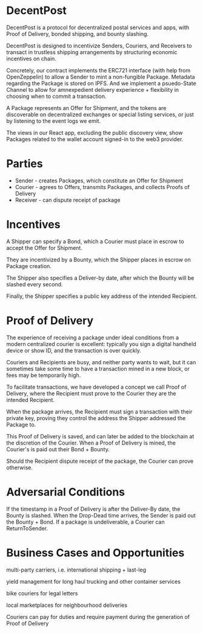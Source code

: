 # DecentPost
DecentPost is a protocol for decentralized postal services and apps, with Proof of Delivery, bonded shipping, and bounty slashing.

DecentPost is designed to incentivize Senders, Couriers, and Receivers to transact in trustless shipping arrangements by structuring economic incentives on chain.

Concretely, our contract implements the ERC721 interface (with help from OpenZeppelin) to allow a Sender to mint a non-fungible Package. Metadata regarding the Package is stored on IPFS. And we implement a psuedo-State Channel to allow for amnexpedient delivery experience + flexibility in choosing when to commit a transaction.

A Package represents an Offer for Shipment, and the tokens are discoverable on decentralized exchanges or special listing services, or just by listening to the event logs we emit.

The views in our React app, excluding the public discovery view, show Packages related to the wallet account signed-in to the web3 provider.

# Parties

* Sender - creates Packages, which constitute an Offer for Shipment
* Courier - agrees to Offers, transmits Packages, and collects Proofs of Delivery
* Receiver - can dispute receipt of package

# Incentives

A Shipper can specify a Bond, which a Courier must place in escrow to accept the Offer for Shipment.

They are incentivized by a Bounty, which the Shipper places in escrow on Package creation.

The Shipper also specifies a Deliver-by date, after which the Bounty will be slashed every second.

Finally, the Shipper specifies a public key address of the intended Recipient.

# Proof of Delivery
The experience of receiving a package under ideal conditions from a modern centralized courier is excellent: typically you sign a digital handheld device or show ID, and the transaction is over quickly.

Couriers and Recipients are busy, and neither party wants to wait, but it can sometimes take some time to have a transaction mined in a new block, or fees may be temporarily high.

To facilitate transactions, we have developed a concept we call Proof of Delivery, where the Recipient must prove to the Courier they are the intended Recipient.

When the package arrives, the Recipient must sign a transaction with their private key, proving they control the address the Shipper addressed the Package to.

This Proof of Delivery is saved, and can later be added to the blockchain at the discretion of the Courier. When a Proof of Delivery is mined, the Courier's is paid out their Bond + Bounty.

Should the Recipient dispute receipt of the package, the Courier can prove otherwise.

# Adversarial Conditions
If the timestamp in a Proof of Delivery is after the Deliver-By date, the Bounty is slashed.
When the Drop-Dead time arrives, the Sender is paid out the Bounty + Bond.
If a package is undeliverable, a Courier can ReturnToSender.

# Business Cases and Opportunities
multi-party carriers, i.e. international shipping + last-leg

yield management for long haul trucking and other container services

bike couriers for legal letters

local marketplaces for neighbourhood deliveries

Couriers can pay for duties and require payment during the generation of Proof of Delivery
